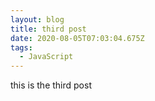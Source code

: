 ```yaml
---
layout: blog
title: third post
date: 2020-08-05T07:03:04.675Z
tags:
  - JavaScript
---
```

this is the third post
